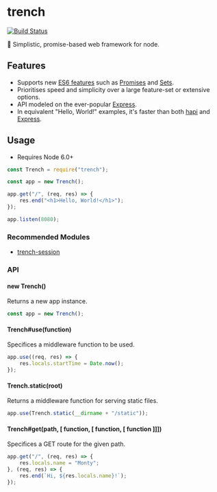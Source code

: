 # trench

[![Build Status](https://travis-ci.org/montyanderson/trench.svg?branch=master)](https://travis-ci.org/montyanderson/trench)

:large_orange_diamond: Simplistic, promise-based web framework for node.

## Features

* Supports new [ES6 features](https://github.com/lukehoban/es6features) such as [Promises](https://developer.mozilla.org/en/docs/Web/JavaScript/Reference/Global_Objects/Promise) and [Sets](https://developer.mozilla.org/en/docs/Web/JavaScript/Reference/Global_Objects/Set).
* Prioritises speed and simplicity over a large feature-set or extensive options.
* API modeled on the ever-popular [Express](http://expressjs.com/).
* In equivalent "Hello, World!" examples, it's faster than both [hapi](http://hapijs.com/) and [Express](http://expressjs.com/).

## Usage

* Requires Node 6.0+

``` javascript
const Trench = require("trench");

const app = new Trench();

app.get("/", (req, res) => {
	res.end("<h1>Hello, World!</h1>");
});

app.listen(8080);
```

### Recommended Modules

* [trench-session](https://github.com/montyanderson/trench-session)

### API

#### new Trench()

Returns a new app instance.

``` javascript
const app = new Trench();
```

#### Trench#use(function)

Specifices a middleware function to be used.

``` javascript
app.use((req, res) => {
	res.locals.startTime = Date.now();
});
```

#### Trench.static(root)

Returns a middleware function for serving static files.

``` javascript
app.use(Trench.static(__dirname + "/static"));
```

#### Trench#get(path, [ function, [ function, [ function ]]])

Specifices a GET route for the given path.

``` javascript
app.get("/", (req, res) => {
	res.locals.name = "Monty";
}, (req, res) => {
	res.end(`Hi, ${res.locals.name}!`);
});
```
